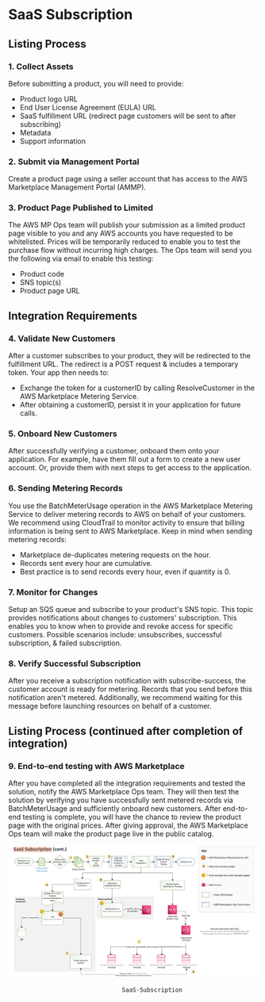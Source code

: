# SaaS Subscription

## Listing Process

### 1. Collect Assets
Before submitting a product, you will need to provide:
- Product logo URL
- End User License Agreement (EULA) URL
- SaaS fulfillment URL (redirect page customers will be sent to after subscribing)
- Metadata
- Support information

### 2. Submit via Management Portal
Create a product page using a seller account that has access to the AWS Marketplace Management Portal (AMMP).

### 3. Product Page Published to Limited
The AWS MP Ops team will publish your submission as a limited product page visible to you and any AWS accounts you have requested to be whitelisted. Prices will be temporarily reduced to enable you to test the purchase flow without incurring high charges. The Ops team will send you the following via email to enable this testing:
- Product code
- SNS topic(s)
- Product page URL

## Integration Requirements

### 4. Validate New Customers
After a customer subscribes to your product, they will be redirected to the fulfillment URL. The redirect is a POST request & includes a temporary token. Your app then needs to:
- Exchange the token for a customerID by calling ResolveCustomer in the AWS Marketplace Metering Service.
- After obtaining a customerID, persist it in your application for future calls.

### 5. Onboard New Customers
After successfully verifying a customer, onboard them onto your application. For example, have them fill out a form to create a new user account. Or, provide them with next steps to get access to the application.

### 6. Sending Metering Records
You use the BatchMeterUsage operation in the AWS Marketplace Metering Service to deliver metering records to AWS on behalf of your customers. We recommend using CloudTrail to monitor activity to ensure that billing information is being sent to AWS Marketplace. Keep in mind when sending metering records:
- Marketplace de-duplicates metering requests on the hour.
- Records sent every hour are cumulative.
- Best practice is to send records every hour, even if quantity is 0.

### 7. Monitor for Changes
Setup an SQS queue and subscribe to your product's SNS topic. This topic provides notifications about changes to customers' subscription. This enables you to know when to provide and revoke access for specific customers. Possible scenarios include: unsubscribes, successful subscription, & failed subscription.

### 8. Verify Successful Subscription
After you receive a subscription notification with subscribe-success, the customer account is ready for metering. Records that you send before this notification aren't metered. Additionally, we recommend waiting for this message before launching resources on behalf of a customer.

## Listing Process (continued after completion of integration)

### 9. End-to-end testing with AWS Marketplace
After you have completed all the integration requirements and tested the solution, notify the AWS Marketplace Ops team. They will then test the solution by verifying you have successfully sent metered records via BatchMeterUsage and sufficiently onboard new customers. After end-to-end testing is complete, you will have the chance to review the product page with the original prices. After giving approval, the AWS Marketplace Ops team will make the product page live in the public catalog.

![architecture](<images/AWS Marketplace - SaaS Integration Guide.pdf.png>)

                                    SaaS-Subscription
